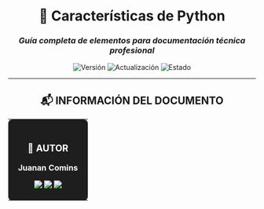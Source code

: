 <div align="center">

# 🎯 **Características de Python**

### *Guía completa de elementos para documentación técnica profesional*

![Versión](https://img.shields.io/badge/Versión-2.0-blue?style=for-the-badge)
![Actualización](https://img.shields.io/badge/Actualizado-2025--01--23-success?style=for-the-badge)
![Estado](https://img.shields.io/badge/Estado-Estable-00C853?style=for-the-badge)

---

</div>

<div align="center">

## 📬 **INFORMACIÓN DEL DOCUMENTO**

<table>
<tr>
<td align="center" bgcolor="#1E1E1E" style="color: white; padding: 20px; border-radius: 8px;">

### 👤 **AUTOR**

**Juanan Comins**

<a href="https://github.com/juanantoniocomins" target="_blank">
  <img src="https://img.shields.io/badge/GitHub-juanantoniocomins-181717?style=for-the-badge&logo=github&logoColor=white" />
</a>
<a href="https://linkedin.com/in/tuusuario" target="_blank">
  <img src="https://img.shields.io/badge/LinkedIn-Perfil_Profesional-0077B5?style=for-the-badge&logo=linkedin&logoColor=white" />
</a>
<a href="mailto:tu-email@ejemplo.com">
  <img src="https://img.shields.io/badge/Email-Contacto-D14836?style=for-the-badge&logo=gmail&logoColor=white" />
</a>

</td>
</tr>
</table>

</div>
